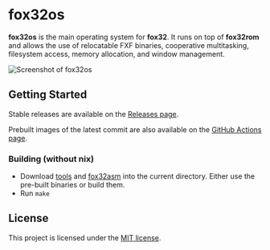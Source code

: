 # fox32os

**fox32os** is the main operating system for **fox32**. It runs on top of **fox32rom** and allows the use of relocatable FXF binaries, cooperative multitasking, filesystem access, memory allocation, and window management.

![Screenshot of fox32os](docs/screenshots/screenshot_widget_demo.png)

## Getting Started

Stable releases are available on the [Releases page](https://github.com/fox32-arch/fox32os/releases).

Prebuilt images of the latest commit are also available on the [GitHub Actions page](https://github.com/fox32-arch/fox32os/actions).

### Building (without nix)

- Download [tools](https://github.com/fox32-arch/tools) and [fox32asm](https://github.com/fox32-arch/fox32asm) into the current directory.
  Either use the pre-built binaries or build them.
- Run `make`

## License
This project is licensed under the [MIT license](LICENSE).
